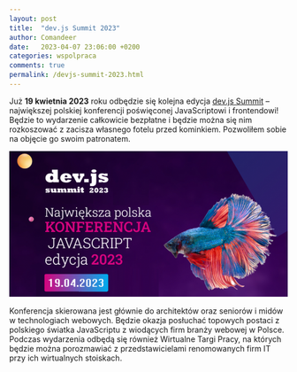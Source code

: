 ```yaml
---
layout: post
title:  "dev.js Summit 2023"
author: Comandeer
date:   2023-04-07 23:06:00 +0200
categories: wspolpraca
comments: true
permalink: /devjs-summit-2023.html
---
```


Już <b>19 kwietnia 2023</b> roku odbędzie się kolejna edycja [dev.js Summit](https://devjssummit.pl/) – największej polskiej konferencji poświęconej JavaScriptowi i frontendowi! Będzie to wydarzenie całkowicie bezpłatne i będzie można się nim rozkoszować z zacisza własnego fotelu przed kominkiem. Pozwoliłem sobie na objęcie go swoim patronatem.

<a href="https://devjssummit.pl/">
    <picture class="figure">
        <source srcset="/assets/images/devjs-summit-2023/banner.avif" type="image/avif">
        <source srcset="/assets/images/devjs-summit-2023/banner.webp" type="image/webp">
        <img src="/assets/images/devjs-summit-2023/banner.png" alt="Zarezerwuj bilet na dev.js Summit 2023" class="figure__image">
    </picture>
</a>

Konferencja skierowana jest głównie do architektów oraz seniorów i midów w technologiach webowych. Będzie okazja posłuchać topowych postaci z polskiego światka JavaScriptu z wiodących firm branży webowej w Polsce. Podczas wydarzenia odbędą się również Wirtualne Targi Pracy, na których będzie można porozmawiać z przedstawicielami renomowanych firm IT przy ich wirtualnych stoiskach.

